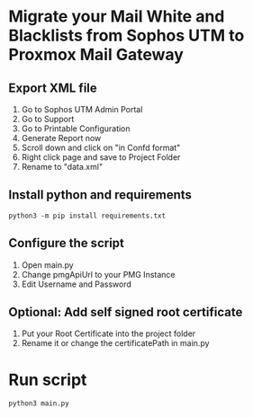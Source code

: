 # Migrate your Mail White and Blacklists from Sophos UTM to Proxmox Mail Gateway

## Export XML file
1. Go to Sophos UTM Admin Portal
2. Go to Support
3. Go to Printable Configuration
4. Generate Report now
5. Scroll down and click on "in Confd format"
6. Right click page and save to Project Folder
7. Rename to "data.xml"

## Install python and requirements
```python3 -m pip install requirements.txt```

## Configure the script
1. Open main.py
2. Change pmgApiUrl to your PMG Instance
3. Edit Username and Password

## Optional: Add self signed root certificate
1. Put your Root Certificate into the project folder
2. Rename it or change the certificatePath in main.py

# Run script
```python3 main.py```